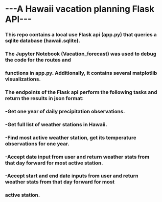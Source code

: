# ---A Hawaii vacation planning Flask API---
###
### This repo contains a local use Flask api (app.py) that queries a sqlite database (hawaii.sqlite).
### The Jupyter Notebook (Vacation_forecast) was used to debug the code for the routes and 
### functions in app.py. Additionally, it contains several matplotlib visualizations.
###
### The endpoints of the Flask api perform the following tasks and return the results in json format:
###
### -Get one year of daily precipitation observations.
### -Get full list of weather stations in Hawaii.
### -Find most active weather station, get its temperature observations for one year.
### -Accept date input from user and return weather stats from that day forward for most active station.
### -Accept start and end date inputs from user and return weather stats from that day forward for most
###  active station.

